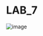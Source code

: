 # LAB_7

![image](https://github.com/MykhailoMatsyshyn/LAB_7/assets/132977585/28c04293-fe7e-4686-beb9-ad271a2479c2)
